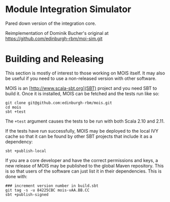 Module Integration Simulator
============================

Pared down version of the integration core.

Reimplementation of Dominik Bucher's original at
https://github.com/edinburgh-rbm/moi-sim.git

Building and Releasing
======================

This section is mostly of interest to those working on MOIS itself. It
may also be useful if you need to use a non-released version with
other software.

MOIS is an [http://www.scala-sbt.org](SBT) project and you need SBT to
build it. Once it is installed, MOIS can be fetched and the tests run
like so:

```
git clone git@github.com:edinburgh-rbm/mois.git
cd mois
sbt +test
```

The `+test` argument causes the tests to be run with both Scala 2.10
and 2.11.

If the tests have run successfully, MOIS may be deployed to the local
IVY cache so that it can be found by other SBT projects that include
it as a dependency:

```
sbt +publish-local
```

If you are a core developer and have the correct permissions and keys,
a new release of MOIS may be published to the global Maven
repository. This is so that users of the software can just list it in
their dependencies. This is done with:

```
### increment version number in build.sbt
git tag -s -u 84225CBC mois-vAA.BB.CC
sbt +publish-signed
```
